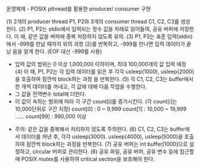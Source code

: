 운영체제 - POSIX pthread를 활용한 producer/ consumer 구현

(1) 2개의 producer thread P1, P2와 3개의 consumer thread C1, C2, C3를 생성한다.
(2) P1, P2는 stdin에서 입력되는 정수 값을 차례로 읽어들여, 공유 버퍼에 저장한다. 이 때, 같은 값을 버퍼에 중복 저장하지 않도록 유의.
(3) P1, P2는 표준 입력(stdin)에서 -999를 만날 때까지 위의 과정 (2)를 반복하고, -999를 만나면 입력 데이터가 끝났 음을 알게 한다. (EOF 대신 -999를 사용)
- 입력 값의 범위는 0 이상 1,000,000 이하이며, 최대 100,000개의 값 입력 예정
(4) 이 때, P1, P2는 각 입력 데이터를 읽은 후 각각 usleep(1000), usleep(2000)을 호출하여 잠깐씩 block하는 과정 을 반복한다.
(5) 각 C1, C2, C3는 buffer에서 한 개씩 데이터를 꺼내고, 각 값에 대해 다음 작업을 수행한다.
- 그 값을 전역변수 total에 더한다.
- 이 값이 속하는 범위에 따라 각 구간 count[i]를 증가시킨다. (각 count[i]는 10,000단위로 구간 지정)
count[0] : 0 ~ 9,999 count[1] : 10,000 ~ 19,999 ......
count[99] : 990,000 이상
* 주의: 같은 값을 중복해서 처리하지 않도록 주의한다.
(6) C1, C2, C3는 buffer에서 데이터를 꺼낸 후, 각각 usleep(3000). usleep(4000), usleep(5000)을 호출하여 잠깐씩 block하는 과정을 반복한다.
(7) 공유 버퍼는 int buffer[1000]으로 설정하고, circular 버퍼로 관리한다.
(8) 공유 파일, 공유 버퍼, 공유 변수 등에 접근할 때 POSIX mutex를 사용하여 critical section을 보호해야 한다.
